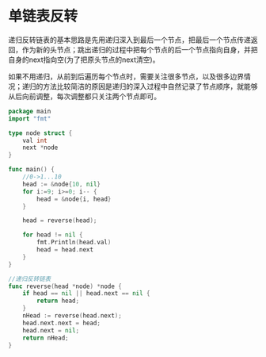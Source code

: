 # 单链表反转


递归反转链表的基本思路是先用递归深入到最后一个节点，把最后一个节点传递返回，作为新的头节点；跳出递归的过程中把每个节点的后一个节点指向自身，并把自身的next指向空(为了把原头节点的next清空)。

如果不用递归，从前到后遍历每个节点时，需要关注很多节点，以及很多边界情况；递归的方法比较简洁的原因是递归的深入过程中自然记录了节点顺序，就能够从后向前调整，每次调整都只关注两个节点即可。

```go
package main
import "fmt"

type node struct {
    val int
    next *node
}

func main() {
    //0->1...10
    head := &node{10, nil}
    for i:=9; i>=0; i-- {
        head = &node{i, head}
    }

    head = reverse(head);

    for head != nil {
        fmt.Println(head.val)
        head = head.next
    }
}

//递归反转链表
func reverse(head *node) *node {
    if head == nil || head.next == nil {
        return head;
    }
    nHead := reverse(head.next);
    head.next.next = head;
    head.next = nil;
    return nHead;
}
```


